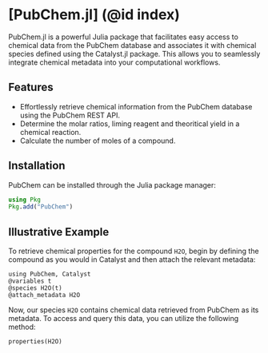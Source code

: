 # [PubChem.jl] (@id index)

PubChem.jl is a powerful Julia package that facilitates easy access to chemical data from the PubChem database and associates it with chemical species defined using the Catalyst.jl package. This allows you to seamlessly integrate chemical metadata into your computational workflows.

## Features
- Effortlessly retrieve chemical information from the PubChem database using the PubChem REST API.
- Determine the molar ratios, liming reagent and theoritical yield in a chemical reaction.
- Calculate the number of moles of a compound.

## Installation

PubChem can be installed through the Julia package manager:

```julia
using Pkg
Pkg.add("PubChem")
```

## Illustrative Example

To retrieve chemical properties for the compound `H2O`, begin by defining the compound as you would in Catalyst and then attach the relevant metadata:

```@example ind1
using PubChem, Catalyst
@variables t
@species H2O(t)
@attach_metadata H2O
```

Now, our species `H2O` contains chemical data retrieved from PubChem as its metadata. To access and query this data, you can utilize the following method:

```@example ind1
properties(H2O)
```
